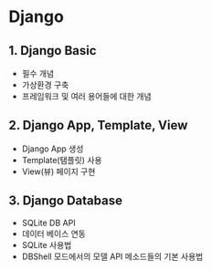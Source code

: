 # Django



## 1. Django Basic

- 필수 개념
- 가상환경 구축
- 프레임워크 및 여러 용어들에 대한 개념



## 2. Django App, Template, View

- Django App 생성
- Template(탬플릿) 사용
- View(뷰) 페이지 구현



## 3. Django Database

- SQLite DB API
- 데이터 베이스 연동
- SQLite 사용법
- DBShell 모드에서의 모델 API 메소드들의 기본 사용법








